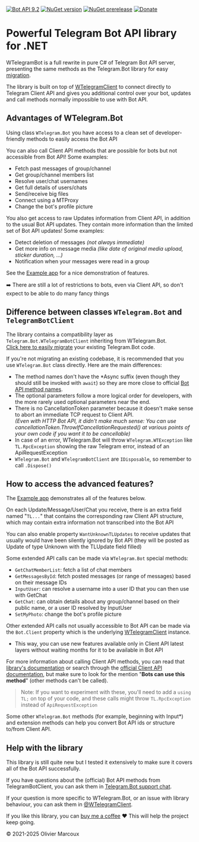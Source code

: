 [![Bot API 9.2](https://img.shields.io/badge/Bot_API-9.2-blueviolet)](https://core.telegram.org/bots/api)
[![NuGet version](https://img.shields.io/nuget/v/WTelegramBot?color=00508F)](https://www.nuget.org/packages/WTelegramBot/)
[![NuGet prerelease](https://img.shields.io/nuget/vpre/WTelegramBot?color=C09030&label=dev+nuget)](https://www.nuget.org/packages/WTelegramBot/absoluteLatest)
[![Donate](https://img.shields.io/badge/Help_this_project:-Donate-ff4444)](https://www.buymeacoffee.com/wizou)

# Powerful Telegram Bot API library for .NET

WTelegramBot is a full rewrite in pure C# of Telegram Bot API server, presenting the same methods as the Telegram.Bot library for easy [migration](https://github.com/wiz0u/WTelegramBot/blob/master/CHANGES.md).

The library is built on top of [WTelegramClient](https://wiz0u.github.io/WTelegramClient) to connect directly to Telegram Client API and gives you additional control over your bot, updates and call methods normally impossible to use with Bot API.

## Advantages of WTelegram.Bot

Using class `WTelegram.Bot` you have access to a clean set of developer-friendly methods to easily access the Bot API

You can also call Client API methods that are possible for bots but not accessible from Bot API!
Some examples:
- Fetch past messages of group/channel
- Get group/channel members list
- Resolve user/chat usernames
- Get full details of users/chats
- Send/receive big files
- Connect using a MTProxy
- Change the bot's profile picture

You also get access to raw Updates information from Client API, in addition to the usual Bot API updates.
They contain more information than the limited set of Bot API updates!
Some examples:
- Detect deletion of messages _(not always immediate)_
- Get more info on message media _(like date of original media upload, sticker duration, ...)_
- Notification when your messages were read in a group

See the [Example app](https://github.com/wiz0u/WTelegramBot/tree/master/Examples/ConsoleApp) for a nice demonstration of features.

➡️ There are still a lot of restrictions to bots, even via Client API, so don't expect to be able to do many fancy things

<a name="migration"></a>
## Difference between classes `WTelegram.Bot` and `TelegramBotClient`

The library contains a compatibility layer as `Telegram.Bot.WTelegramBotClient` inheriting from WTelegram.Bot.  
[Click here to easily migrate](https://github.com/wiz0u/WTelegramBot/blob/master/CHANGES.md) your existing Telegram.Bot code.

If you're not migrating an existing codebase, it is recommended that you use `WTelegram.Bot` class directly.
Here are the main differences:
* The method names don't have the *Async suffix (even though they should still be invoked with `await`) so they are more close to official [Bot API method names](https://core.telegram.org/bots/api#available-methods).
* The optional parameters follow a more logical order for developers, with the more rarely used optional parameters near the end.
* There is no CancellationToken parameter because it doesn't make sense to abort an immediate TCP request to Client API.  
_(Even with HTTP Bot API, it didn't make much sense: You can use cancellationToken.ThrowIfCancellationRequested() at various points of your own code if you want it to be cancellable)_
* In case of an error, WTelegram.Bot will throw `WTelegram.WTException` like `TL.RpcException` showing the raw Telegram error, instead of an ApiRequestException
* `WTelegram.Bot` and `WTelegramBotClient` are `IDisposable`, so remember to call `.Dispose()`

## How to access the advanced features?

The [Example app](https://github.com/wiz0u/WTelegramBot/tree/master/Examples/ConsoleApp) demonstrates all of the features below.

On each Update/Message/User/Chat you receive, there is an extra field named "`TL...`" that contains the corresponding raw Client API structure, which may contain extra information not transcribed into the Bot API

You can also enable property `WantUnknownTLUpdates` to receive updates that usually would have been silently ignored by Bot API
(they will be posted as Update of type Unknown with the TLUpdate field filled)

Some extended API calls can be made via `WTelegram.Bot` special methods:
- `GetChatMemberList`: fetch a list of chat members
- `GetMessagesById`: fetch posted messages (or range of messages) based on their message IDs
- `InputUser`: can resolve a username into a user ID that you can then use with GetChat
- `GetChat`: can obtain details about any group/channel based on their public name, or a user ID resolved by InputUser
- `SetMyPhoto`: change the bot's profile picture

Other extended API calls not usually accessible to Bot API can be made via the `Bot.Client` property which is the underlying [WTelegramClient](https://wiz0u.github.io/WTelegramClient/) instance.  
* This way, you can use new features available only in Client API latest layers without waiting months for it to be available in Bot API

For more information about calling Client API methods, you can read that [library's documentation](https://wiz0u.github.io/WTelegramClient/EXAMPLES)
or search through the [official Client API documentation](https://corefork.telegram.org/methods),
but make sure to look for the mention "**Bots can use this method**" (other methods can't be called).  

> Note: If you want to experiment with these, you'll need to add a `using TL;` on top of your code, and these calls might throw `TL.RpcException` instead of `ApiRequestException`

Some other `WTelegram.Bot` methods (for example, beginning with Input*) and extension methods can help you convert Bot API ids or structure to/from Client API.


## Help with the library

This library is still quite new but I tested it extensively to make sure it covers all of the Bot API successfully.

If you have questions about the (official) Bot API methods from TelegramBotClient, you can ask them in [Telegram.Bot support chat](https://t.me/joinchat/B35YY0QbLfd034CFnvCtCA).

If your question is more specific to WTelegram.Bot, or an issue with library behaviour, you can ask them in [@WTelegramClient](https://t.me/WTelegramClient).

If you like this library, you can [buy me a coffee](https://www.buymeacoffee.com/wizou) ❤ This will help the project keep going.

© 2021-2025 Olivier Marcoux
